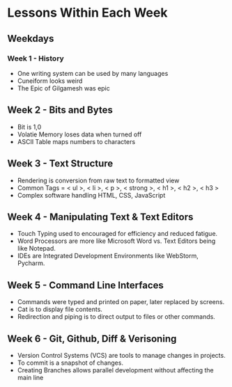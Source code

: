 # Lessons Within Each Week
## Weekdays
### Week 1 - History
- One writing system can be used by many languages
- Cuneiform looks weird
- The Epic of Gilgamesh was epic
## Week 2 - Bits and Bytes
- Bit is 1,0
- Volatie Memory loses data when turned off
- ASCII Table maps numbers to characters 
## Week 3 - Text Structure
- Rendering is conversion from raw text to formatted view
- Common Tags = < ul >, < li >, < p >, < strong >, < h1 >, < h2 >, < h3 >
- Complex software handling HTML, CSS, JavaScript
## Week 4 - Manipulating Text & Text Editors
- Touch Typing used to encouraged for efficiency and reduced fatigue.
- Word Processors are more like Microsoft Word vs. Text Editors being like Notepad.
- IDEs are Integrated Development Environments like WebStorm, Pycharm.
## Week 5 - Command Line Interfaces
- Commands were typed and printed on paper, later replaced by screens.
- Cat is to display file contents.
- Redirection and piping is to direct output to files or other commands.
## Week 6 - Git, Github, Diff & Verisoning
- Version Control Systems (VCS) are tools to manage changes in projects.
- To commit is a snapshot of changes.
- Creating Branches allows parallel development without affecting the main line
